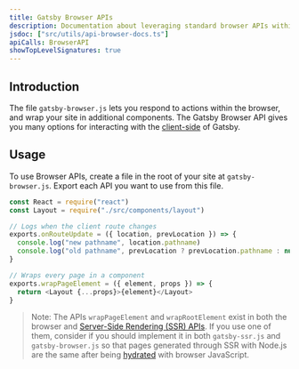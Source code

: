 ```yaml
---
title: Gatsby Browser APIs
description: Documentation about leveraging standard browser APIs within Gatsby
jsdoc: ["src/utils/api-browser-docs.ts"]
apiCalls: BrowserAPI
showTopLevelSignatures: true
---
```


## Introduction

The file `gatsby-browser.js` lets you respond to actions within the browser, and wrap your site in additional components. The Gatsby Browser API gives you many options for interacting with the [client-side](/docs/glossary#client-side) of Gatsby.

## Usage

To use Browser APIs, create a file in the root of your site at `gatsby-browser.js`. Export each API you want to use from this file.

```jsx:title=gatsby-browser.js
const React = require("react")
const Layout = require("./src/components/layout")

// Logs when the client route changes
exports.onRouteUpdate = ({ location, prevLocation }) => {
  console.log("new pathname", location.pathname)
  console.log("old pathname", prevLocation ? prevLocation.pathname : null)
}

// Wraps every page in a component
exports.wrapPageElement = ({ element, props }) => {
  return <Layout {...props}>{element}</Layout>
}
```

> Note: The APIs `wrapPageElement` and `wrapRootElement` exist in both the browser and [Server-Side Rendering (SSR) APIs](/docs/ssr-apis). If you use one of them, consider if you should implement it in both `gatsby-ssr.js` and `gatsby-browser.js` so that pages generated through SSR with Node.js are the same after being [hydrated](/docs/glossary#hydration) with browser JavaScript.
